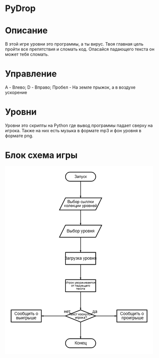 # PyDrop
# Описание
В этой игре уровни это программы, а ты вирус. Твоя главная цель пройти все препятствия и сломать код. Опасайся падающего текста он может тебя сломать.

# Управление
A - Влево;
D - Вправо;
Пробел - На земле прыжок, а в воздухе ускорение

# Уровни
Уровни это скрипты на Python где вывод программы падает сверху на игрока. Также на них есть музыка в формате mp3 и фон уровня в формате png.

# Блок схема игры
![Блок схема](https://github.com/ProgrammsStorge/PyDrop/blob/main/Images/diagram.png)
